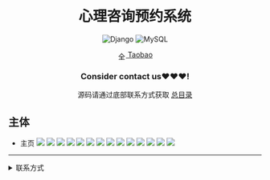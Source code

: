 
<div align="center">
  <h1>心理咨询预约系统</h1>

![Django](https://img.shields.io/badge/Django-3.x-green.svg?style=for-the-badge&logo=flask&logoColor=white&style=plastic)
![MySQL](https://img.shields.io/badge/MySQL-4479A1.svg?style=for-the-badge&logo=mysql&logoColor=white&style=plastic)

<img src="https://www.taobao.com/favicon.ico" alt="全球 Web 图标" role="presentation" data-bm="45" width="17" height="17" align="center" ><a href='https://shop230447850.taobao.com/' > Taobao</a></img>
  ### **Consider contact us❤️❤️❤️!**
</div>

<div align="center">

源码请通过底部联系方式获取 [总目录](https://gitcode.net/k54kdk/k54kdk/-/blob/master/README.md#django+mysql系统展示)

</div>

## 主体
- 主页
![](./1.png)
![](./2-1.png)
![](./2-2.png)
![](./2-3.png)
![](./3.png)
![](./3-1.png)
![](./4.png)
![](./4-1.png)
![](./5.png)
![](./6.png)
![](./6-1.png)
![](./7.png)
![](./7-1.png)
![](./数据库展示.png)

***
<details>
<summary> 联系方式</summary>
<html>
    <div align="center">
        <table align="center" >
            <tr>
                <td>
                    <img src="https://gitcode.net/k54kdk/result_display/-/raw/master/src/联系二维码/微信好友.jpg" height=350/>
                </td>
                <td>
                    <img src="https://gitcode.net/k54kdk/result_display/-/raw/master/src/联系二维码/QQ好友.jpg" height=350/>
                </td>
            </tr>
        </table>
    </div>
</html>
<details>
<summary> 联系方式</summary>
<html>
    <div align="center">
        <table align="center" >
            <tr>
                <td>
                    <img src="https://gitcode.net/k54kdk/result_display/-/raw/master/src/联系二维码/微信好友.jpg" height=350/>
                </td>
                <td>
                    <img src="https://gitcode.net/k54kdk/result_display/-/raw/master/src/联系二维码/QQ好友.jpg" height=350/>
                </td>
            </tr>
        </table>
    </div>
</html>
